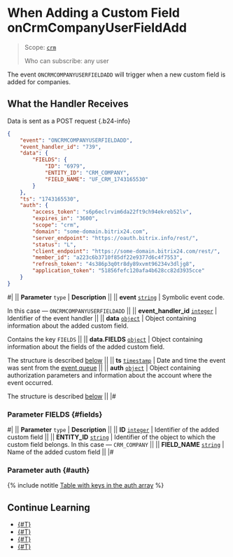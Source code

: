 # When Adding a Custom Field onCrmCompanyUserFieldAdd

> Scope: [`crm`](../../../../scopes/permissions.md)
>
> Who can subscribe: any user

The event `ONCRMCOMPANYUSERFIELDADD` will trigger when a new custom field is added for companies.

## What the Handler Receives

Data is sent as a POST request {.b24-info}

```json
{
    "event": "ONCRMCOMPANYUSERFIELDADD",
    "event_handler_id": "739",
    "data": {
        "FIELDS": {
            "ID": "6979",
            "ENTITY_ID": "CRM_COMPANY",
            "FIELD_NAME": "UF_CRM_1743165530"
        }
    },
    "ts": "1743165530",
    "auth": {
        "access_token": "s6p6eclrvim6da22ft9ch94ekreb52lv",
        "expires_in": "3600",
        "scope": "crm",
        "domain": "some-domain.bitrix24.com",
        "server_endpoint": "https://oauth.bitrix.info/rest/",
        "status": "L",
        "client_endpoint": "https://some-domain.bitrix24.com/rest/",
        "member_id": "a223c6b3710f85df22e9377d6c4f7553",
        "refresh_token": "4s386p3q0tr8dy89xvmt96234v3dljg8",
        "application_token": "51856fefc120afa4b628cc82d3935cce"
    }
}
```

#|
|| **Parameter**
`type` | **Description** ||
|| **event**
[`string`](../../../../data-types.md) | Symbolic event code.

In this case — `ONCRMCOMPANYUSERFIELDADD` ||
|| **event_handler_id**
[`integer`](../../../../data-types.md) | Identifier of the event handler ||
|| **data**
[`object`](../../../../data-types.md) | Object containing information about the added custom field.

Contains the key `FIELDS` ||
|| **data.FIELDS**
[`object`](../../../../data-types.md) | Object containing information about the fields of the added custom field.

The structure is described [below](#fields) ||
|| **ts**
[`timestamp`](../../../../data-types.md) | Date and time the event was sent from the [event queue](../../../../events/index.md) ||
|| **auth**
[`object`](../../../../data-types.md) | Object containing authorization parameters and information about the account where the event occurred.

The structure is described [below](#auth) ||
|#

### Parameter FIELDS {#fields}

#|
|| **Parameter**
`type` | **Description** ||
|| **ID**
[`integer`](../../../../data-types.md) | Identifier of the added custom field ||
|| **ENTITY_ID**
[`string`](../../../../data-types.md) | Identifier of the object to which the custom field belongs. In this case — `CRM_COMPANY` ||
|| **FIELD_NAME**
[`string`](../../../../data-types.md) | Name of the added custom field ||
|#

### Parameter auth {#auth}

{% include notitle [Table with keys in the auth array](../../../../../_includes/auth-params-in-events.md) %}

## Continue Learning

- [{#T}](../../../../events/index.md)
- [{#T}](../../../../events/event-bind.md)
- [{#T}](./on-crm-company-user-field-update.md)
- [{#T}](./on-crm-company-user-field-delete.md)
